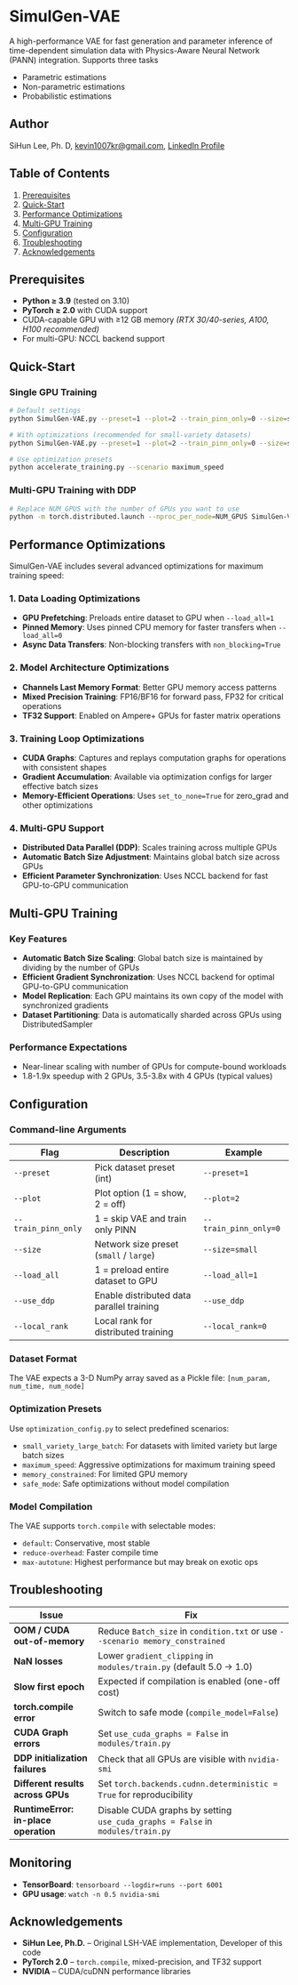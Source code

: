 # SimulGen-VAE

A high-performance VAE for fast generation and parameter inference of time-dependent simulation data with Physics-Aware Neural Network (PANN) integration.
Supports three tasks
- Parametric estimations
- Non-parametric estimations
- Probabilistic estimations

## Author
SiHun Lee, Ph. D, kevin1007kr@gmail.com, [LinkedIn Profile](https://www.linkedin.com/in/%EC%8B%9C%ED%9B%88-%EC%9D%B4-13009a172/?originalSubdomain=kr)


## Table of Contents
1. [Prerequisites](#prerequisites)  
2. [Quick-Start](#quick-start)  
3. [Performance Optimizations](#performance-optimizations)
4. [Multi-GPU Training](#multi-gpu-training)
5. [Configuration](#configuration)
6. [Troubleshooting](#troubleshooting)
7. [Acknowledgements](#acknowledgements)

## Prerequisites
* **Python ≥ 3.9** (tested on 3.10)  
* **PyTorch ≥ 2.0** with CUDA support
* CUDA-capable GPU with ≥12 GB memory *(RTX 30/40-series, A100, H100 recommended)*
* For multi-GPU: NCCL backend support

## Quick-Start

### Single GPU Training
```bash
# Default settings
python SimulGen-VAE.py --preset=1 --plot=2 --train_pinn_only=0 --size=small --load_all=0

# With optimizations (recommended for small-variety datasets)
python SimulGen-VAE.py --preset=1 --plot=2 --train_pinn_only=0 --size=small --load_all=1

# Use optimization presets
python accelerate_training.py --scenario maximum_speed
```

### Multi-GPU Training with DDP
```bash
# Replace NUM_GPUS with the number of GPUs you want to use
python -m torch.distributed.launch --nproc_per_node=NUM_GPUS SimulGen-VAE.py --use_ddp --preset=1 --plot=2 --train_pinn_only=0 --size=small --load_all=1
```

## Performance Optimizations

SimulGen-VAE includes several advanced optimizations for maximum training speed:

### 1. Data Loading Optimizations
- **GPU Prefetching**: Preloads entire dataset to GPU when `--load_all=1`
- **Pinned Memory**: Uses pinned CPU memory for faster transfers when `--load_all=0`
- **Async Data Transfers**: Non-blocking transfers with `non_blocking=True`

### 2. Model Architecture Optimizations
- **Channels Last Memory Format**: Better GPU memory access patterns
- **Mixed Precision Training**: FP16/BF16 for forward pass, FP32 for critical operations
- **TF32 Support**: Enabled on Ampere+ GPUs for faster matrix operations

### 3. Training Loop Optimizations
- **CUDA Graphs**: Captures and replays computation graphs for operations with consistent shapes
- **Gradient Accumulation**: Available via optimization configs for larger effective batch sizes
- **Memory-Efficient Operations**: Uses `set_to_none=True` for zero_grad and other optimizations

### 4. Multi-GPU Support
- **Distributed Data Parallel (DDP)**: Scales training across multiple GPUs
- **Automatic Batch Size Adjustment**: Maintains global batch size across GPUs
- **Efficient Parameter Synchronization**: Uses NCCL backend for fast GPU-to-GPU communication

## Multi-GPU Training

### Key Features
- **Automatic Batch Size Scaling**: Global batch size is maintained by dividing by the number of GPUs
- **Efficient Gradient Synchronization**: Uses NCCL backend for optimal GPU-to-GPU communication
- **Model Replication**: Each GPU maintains its own copy of the model with synchronized gradients
- **Dataset Partitioning**: Data is automatically sharded across GPUs using DistributedSampler

### Performance Expectations
- Near-linear scaling with number of GPUs for compute-bound workloads
- 1.8-1.9x speedup with 2 GPUs, 3.5-3.8x with 4 GPUs (typical values)

## Configuration

### Command-line Arguments
| Flag | Description | Example |
|------|-------------|---------|
| `--preset` | Pick dataset preset (int) | `--preset=1` |
| `--plot` | Plot option (1 = show, 2 = off) | `--plot=2` |
| `--train_pinn_only` | 1 = skip VAE and train only PINN | `--train_pinn_only=0` |
| `--size` | Network size preset (`small` / `large`) | `--size=small` |
| `--load_all` | 1 = preload entire dataset to GPU | `--load_all=1` |
| `--use_ddp` | Enable distributed data parallel training | `--use_ddp` |
| `--local_rank` | Local rank for distributed training | `--local_rank=0` |

### Dataset Format
The VAE expects a 3-D NumPy array saved as a Pickle file: `[num_param, num_time, num_node]`

### Optimization Presets
Use `optimization_config.py` to select predefined scenarios:
- `small_variety_large_batch`: For datasets with limited variety but large batch sizes
- `maximum_speed`: Aggressive optimizations for maximum training speed
- `memory_constrained`: For limited GPU memory
- `safe_mode`: Safe optimizations without model compilation

### Model Compilation
The VAE supports `torch.compile` with selectable modes:
- `default`: Conservative, most stable  
- `reduce-overhead`: Faster compile time  
- `max-autotune`: Highest performance but may break on exotic ops

## Troubleshooting
| Issue | Fix |
|-------|-----|
| **OOM / CUDA out-of-memory** | Reduce `Batch_size` in `condition.txt` or use `--scenario memory_constrained` |
| **NaN losses** | Lower `gradient_clipping` in `modules/train.py` (default 5.0 → 1.0) |
| **Slow first epoch** | Expected if compilation is enabled (one-off cost) |
| **torch.compile error** | Switch to safe mode (`compile_model=False`) |
| **CUDA Graph errors** | Set `use_cuda_graphs = False` in `modules/train.py` |
| **DDP initialization failures** | Check that all GPUs are visible with `nvidia-smi` |
| **Different results across GPUs** | Set `torch.backends.cudnn.deterministic = True` for reproducibility |
| **RuntimeError: in-place operation** | Disable CUDA graphs by setting `use_cuda_graphs = False` in `modules/train.py` |

## Monitoring
* **TensorBoard**: `tensorboard --logdir=runs --port 6001`
* **GPU usage**: `watch -n 0.5 nvidia-smi`

## Acknowledgements
* **SiHun Lee, Ph.D.** – Original LSH-VAE implementation, Developer of this code
* **PyTorch 2.0** – `torch.compile`, mixed-precision, and TF32 support  
* **NVIDIA** – CUDA/cuDNN performance libraries